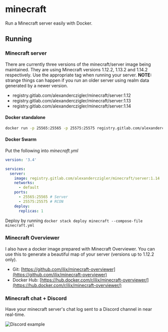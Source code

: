 # minecraft

Run a Minecraft server easily with Docker.

## Running

### Minecraft server

There are currently three versions of the minecraft/server image being maintained. They are using Minecraft versions 1.12.2, 1.13.2 and 1.14.2 respectively. Use the appropriate tag when running your server. **NOTE:** strange things can happen if you run an older server using realm data generated by a newer version.

- registry.gitlab.com/alexanderczigler/minecraft/server:1.12
- registry.gitlab.com/alexanderczigler/minecraft/server:1.13
- registry.gitlab.com/alexanderczigler/minecraft/server:1.14

#### Docker standalone

```bash
docker run -p 25565:25565 -p 25575:25575 registry.gitlab.com/alexanderczigler/minecraft/server:1.14
```

#### Docker Swarm

Put the following into *minecraft.yml*
```yml
version: '3.4'

services:
  server:
    image: registry.gitlab.com/alexanderczigler/minecraft/server:1.14
    networks:
      - default
    ports:
      - 25565:25565 # Server
      - 25575:25575 # RCON
    deploy:
      replicas: 1
```

Deploy by running `docker stack deploy minecraft --compose-file minecraft.yml`

### Minecraft Overviewer

I also have a docker image prepared with Minecraft Overviewer. You can use this to generate a beautiful map of your server (versions up to 1.12.2 only).

- Git: [https://github.com/ilix/minecraft-overviewer](https://github.com/ilix/minecraft-overviewer)
- Docker Hub: [https://hub.docker.com/r/ilix/minecraft-overviewer/](https://hub.docker.com/r/ilix/minecraft-overviewer/)

### Minecraft chat + Discord

Have your minecraft server's chat log sent to a Discord channel in near real-time.

![Discord example](https://github.com/ilix/minecraft-discord/raw/master/example.png)